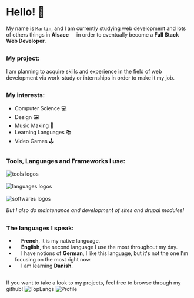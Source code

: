 # Hello! 👋
My name is `Martin`, and I am currently studying web development and lots of others things in **Alsace** <img src="https://cdn-icons-png.flaticon.com/512/197/197560.png" width="13"/> in order to eventually become a **Full Stack Web Developer**.

<h2></h2>

### My project:
I am planning to acquire skills and experience in the field of web development via work-study or internships in order to make it my job.

<h2></h2>

### My interests:
- Computer Science 💻
- Design 🖼️
- Music Making 🎷
- Learning Languages 📚
- Video Games 🕹️

<h2></h2>

### Tools, Languages and Frameworks I use:
  
  <img src="https://skillicons.dev/icons?i=git,github,vercel,wordpress,vscode,electron,bots" alt="tools logos" /><br><br>
  <img src="https://skillicons.dev/icons?i=html,css,js,nodejs,deno,nuxtjs,php,mysql,python,rust" alt="languages logos" /><br><br>
  <img src="https://skillicons.dev/icons?i=ps,ai,figma,discord" alt="softwares logos" />

*But I also do maintenance and development of sites and drupal modules!*

<h2></h2>


### The languages I speak:
- <img src="https://cdn-icons-png.flaticon.com/512/197/197560.png" width="13"/> **French**, it is my native language.
- <img src="https://cdn-icons-png.flaticon.com/512/197/197374.png" width="13"/> **English**, the second language I use the most throughout my day.
- <img src="https://cdn-icons-png.flaticon.com/512/4628/4628643.png" width="13"/> I have notions of **German**, I like this language, but it's not the one I'm focusing on the most right now.
- <img src="https://cdn-icons-png.flaticon.com/512/4854/4854950.png" width="13"/> I am learning **Danish**.

<h2></h2>
If you want to take a look to my projects, feel free to browse through my github!

<img alt="TopLangs" src="https://github-readme-stats.vercel.app/api/top-langs/?username=MartinPJB&layout=compact&theme=dark&hide_border=true">
<img alt="Profile" src="https://github-readme-stats.vercel.app/api?username=MartinPJB&layout=compact&theme=dark&hide_border=true">

